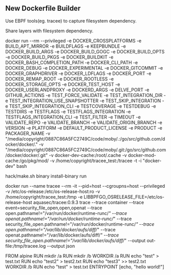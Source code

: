 ## New Dockerfile Builder

Use EBPF tools(eg. tracee) to capture filesystem dependency.

Share layers with filesystem dependency.

docker run --rm --privileged  -e DOCKER_CROSSPLATFORMS -e BUILD_APT_MIRROR -e BUILDFLAGS -e KEEPBUNDLE -e DOCKER_BUILD_ARGS -e DOCKER_BUILD_GOGC -e DOCKER_BUILD_OPTS -e DOCKER_BUILD_PKGS -e DOCKER_BUILDKIT -e DOCKER_BASH_COMPLETION_PATH -e DOCKER_CLI_PATH -e DOCKER_DEBUG -e DOCKER_EXPERIMENTAL -e DOCKER_GITCOMMIT -e DOCKER_GRAPHDRIVER -e DOCKER_LDFLAGS -e DOCKER_PORT -e DOCKER_REMAP_ROOT -e DOCKER_ROOTLESS -e DOCKER_STORAGE_OPTS -e DOCKER_TEST_HOST -e DOCKER_USERLANDPROXY -e DOCKERD_ARGS -e DELVE_PORT -e GITHUB_ACTIONS -e TEST_FORCE_VALIDATE -e TEST_INTEGRATION_DIR -e TEST_INTEGRATION_USE_SNAPSHOTTER -e TEST_SKIP_INTEGRATION -e TEST_SKIP_INTEGRATION_CLI -e TESTCOVERAGE -e TESTDEBUG -e TESTDIRS -e TESTFLAGS -e TESTFLAGS_INTEGRATION -e TESTFLAGS_INTEGRATION_CLI -e TEST_FILTER -e TIMEOUT -e VALIDATE_REPO -e VALIDATE_BRANCH -e VALIDATE_ORIGIN_BRANCH -e VERSION -e PLATFORM -e DEFAULT_PRODUCT_LICENSE -e PRODUCT -e PACKAGER_NAME -v "/media/copyright/0887C86A5FC2749C/code/moby/.:/go/src/github.com/docker/docker/." -v "/media/copyright/0887C86A5FC2749C/code/moby/.git:/go/src/github.com/docker/docker/.git" -v docker-dev-cache:/root/.cache -v docker-mod-cache:/go/pkg/mod/ -v /home/copyright/tracee_test:/tracee    -t -i "docker-dev" bash

hack/make.sh binary install-binary run

docker run  --name tracee --rm -it  --pid=host --cgroupns=host --privileged  -v /etc/os-release:/etc/os-release-host:ro -v /home/copyright/tracee_test:/tmp  -e LIBBPFGO_OSRELEASE_FILE=/etc/os-release-host aquasec/tracee:0.9.3 trace --trace container --trace event=security_file_open,open,openat --trace open.pathname!="/var/run/docker/runtime-runc/*" --trace openat.pathname!="/var/run/docker/runtime-runc/*" --trace security_file_open.pathname!="/var/run/docker/runtime-runc/*" --trace open.pathname!="/var/lib/docker/aufs/diff/*" --trace openat.pathname!="/var/lib/docker/aufs/diff/*" --trace security_file_open.pathname!="/var/lib/docker/aufs/diff/*" --output out-file:/tmp/tracee.log --output json


FROM alpine
RUN mkdir /a
RUN mkdir /b
WORKDIR /a
RUN echo "test" > test.txt
RUN echo "test2" > test2.txt
RUN echo "test3" >> test2.txt
WORKDIR /b
RUN echo "test" > test.txt
ENTRYPOINT [echo, "hello world!"]